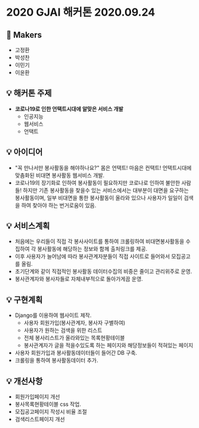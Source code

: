 # 2020 GJAI 해커톤 2020.09.24

## 🎈 Makers
* 고정환
* 박성찬
* 이민기
* 이윤환

## 💡 해커톤 주제
* **코로나19로 인한 언택트시대에 알맞은 서비스 개발**
  * 인공지능
  * 웹서비스
  * 언택트

## 💡 아이디어
* "꼭 만나서만 봉사활동을 해야하나요?" 몸은 언택트! 마음은 컨택트! 언택트시대에 맞춤화된 비대면 봉사활동 웹서비스 개발.
* 코로나19의 장기화로 인하여 봉사활동이 필요하지만 코로나로 인하여 불안한 사람들! 하지만 기존 봉사활동을 찾을수 있는 서비스에서는 대부분이 대면을 요구하는 봉사활동이며, 일부 비대면을 통한 봉사활동이 올라와 있으나 사용자가 일일이 검색을 하여 찾아야 하는 번거로움이 있음.

## 💡 서비스계획
* 처음에는 우리들이 직접 각 봉사사이트를 통하여 크롤링하여 비대면봉사활동을 수집하여 각 봉사활동에 해당하는 정보와 함께 출처링크를 제공. 
* 이후 사용자가 늘어남에 따라 봉사관계자분들이 직접 사이트로 들어와서 모집공고를 올림. 
* 초기단계와 같이 직접적인 봉사활동 데이터수집의 비중은 줄이고 관리위주로 운영.
* 봉사관계자와 봉사자들로 자체내부적으로 돌아가게끔 운영.

## 💡 구현계획
* Django를 이용하여 웹사이트 제작.
  * 사용자 회원가입(봉사관계자, 봉사자 구별하여)
  * 사용자가 원하는 검색을 위한 리스트
  * 전체 봉사리스트가 올라와있는 목록현황테이블
  * 봉사관계자가 글을 적을수있도록 하는 페이지와 해당정보들이 적혀있는 페이지
* 사용자 회원가입과 봉사활동데이터들이 들어간 DB 구축.
* 크롤링을 통하여 봉사활동데이터 추가.

## 💡 개선사항
* 회원가입페이지 개선
* 봉사목록현황테이블 css 작업.
* 모집공고페이지 작성시 비율 조절
* 검색리스트페이지 개선
